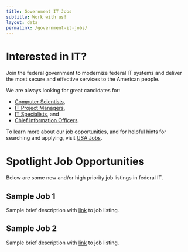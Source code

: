 ```yaml
---
title: Government IT Jobs
subtitle: Work with us!
layout: data
permalink: /government-it-jobs/
---
```


# Interested in IT?
Join the federal government to modernize federal IT systems and deliver the most secure and effective services to the American people.

We are always looking for great candidates for:
* [Computer Scientists](https://www.usajobs.gov/Search/?k=computer%20scientist&p=1),
* [IT Project Managers](https://www.usajobs.gov/Search/?k=IT%20project%20managers&p=1),
* [IT Specialists](https://www.usajobs.gov/Search/?k=IT%20specialist&p=1), and
* [Chief Information Officers](https://www.usajobs.gov/Search/?hp=ses&k=chief%20information%20officer&p=1).

To learn more about our job opportunities, and for helpful hints for searching and applying, visit [USA Jobs](https://www.usajobs.gov/).

# Spotlight Job Opportunities
Below are some new and/or high priority job listings in federal IT.

## Sample Job 1
Sample brief description with [link](google.com) to job listing.

## Sample Job 2
Sample brief description with [link](google.com) to job listing.
